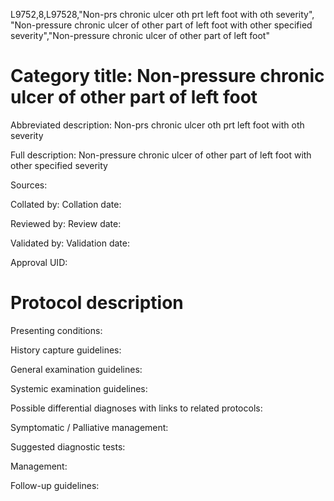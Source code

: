 L9752,8,L97528,"Non-prs chronic ulcer oth prt left foot with oth severity", "Non-pressure chronic ulcer of other part of left foot with other specified severity","Non-pressure chronic ulcer of other part of left foot"
# Category title: Non-pressure chronic ulcer of other part of left foot

Abbreviated description: Non-prs chronic ulcer oth prt left foot with oth severity

Full description: Non-pressure chronic ulcer of other part of left foot with other specified severity

Sources:

Collated by:
Collation date:

Reviewed by:
Review date:

Validated by:
Validation date:

Approval UID:

# Protocol description

Presenting conditions:

History capture guidelines:

General examination guidelines:

Systemic examination guidelines:

Possible differential diagnoses with links to related protocols:

Symptomatic / Palliative management:

Suggested diagnostic tests:

Management:

Follow-up guidelines:
